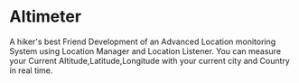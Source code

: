 # Altimeter
A hiker's best Friend
Development of an Advanced Location monitoring System using Location Manager and Location Listener.
You can measure your Current Altitude,Latitude,Longitude with your current city and Country in real time.
